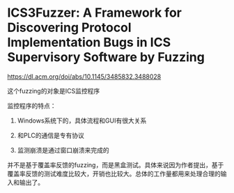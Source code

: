 # ICS3Fuzzer: A Framework for Discovering Protocol Implementation Bugs in ICS Supervisory Software by Fuzzing

https://dl.acm.org/doi/abs/10.1145/3485832.3488028

这个fuzzing的对象是ICS监控程序

监控程序的特点：

1. Windows系统下的，具体流程和GUI有很大关系

2. 和PLC的通信是专有协议

3. 监测崩溃是通过窗口崩溃来完成的

并不是基于覆盖率反馈的fuzzing，而是黑盒测试。具体来说因为作者提出，基于覆盖率反馈的测试难度比较大，开销也比较大。总体的工作量都用来处理合理的输入和输出了。